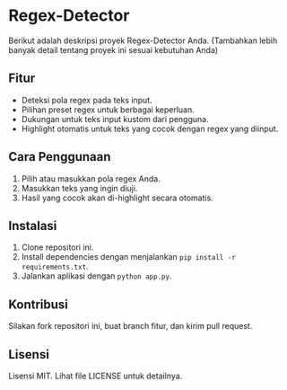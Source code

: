 # Regex-Detector
Berikut adalah deskripsi proyek Regex-Detector Anda.
(Tambahkan lebih banyak detail tentang proyek ini sesuai kebutuhan Anda)

## Fitur
- Deteksi pola regex pada teks input.
- Pilihan preset regex untuk berbagai keperluan.
- Dukungan untuk teks input kustom dari pengguna.
- Highlight otomatis untuk teks yang cocok dengan regex yang diinput.

## Cara Penggunaan
1. Pilih atau masukkan pola regex Anda.
2. Masukkan teks yang ingin diuji.
3. Hasil yang cocok akan di-highlight secara otomatis.

## Instalasi
1. Clone repositori ini.
2. Install dependencies dengan menjalankan `pip install -r requirements.txt`.
3. Jalankan aplikasi dengan `python app.py`.

## Kontribusi
Silakan fork repositori ini, buat branch fitur, dan kirim pull request.

## Lisensi
Lisensi MIT. Lihat file LICENSE untuk detailnya.
